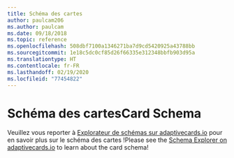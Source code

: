 ```yaml
---
title: Schéma des cartes
author: paulcam206
ms.author: paulcam
ms.date: 09/18/2018
ms.topic: reference
ms.openlocfilehash: 508dbf7100a1346271ba7d9cd5420925a43788bb
ms.sourcegitcommit: 1e18c5dc0cf85d26f66335e312348bbfb903d95a
ms.translationtype: HT
ms.contentlocale: fr-FR
ms.lasthandoff: 02/19/2020
ms.locfileid: "77454822"
---
```

# <a name="card-schema"></a><span data-ttu-id="853b8-102">Schéma des cartes</span><span class="sxs-lookup"><span data-stu-id="853b8-102">Card Schema</span></span>

<span data-ttu-id="853b8-103">Veuillez vous reporter à [Explorateur de schémas sur adaptivecards.io](https://adaptivecards.io/explorer/) pour en savoir plus sur le schéma des cartes !</span><span class="sxs-lookup"><span data-stu-id="853b8-103">Please see the [Schema Explorer on adaptivecards.io](https://adaptivecards.io/explorer/) to learn about the card schema!</span></span>
